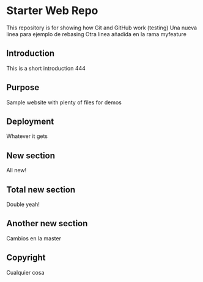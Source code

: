 # Starter Web Repo

This repository is for showing how Git and GitHub work (testing)
Una nueva línea para ejemplo de rebasing
Otra linea añadida en la rama myfeature

## Introduction

This is a short introduction 444

## Purpose

Sample website with plenty of files for demos

## Deployment

Whatever it gets

## New section

All new!

## Total new section

Double yeah!

## Another new section

Cambios en la master

## Copyright

Cualquier cosa